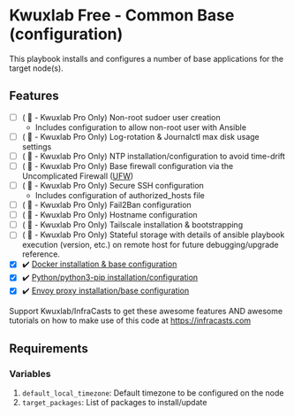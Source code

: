 # Kwuxlab Free - Common Base (configuration)

This playbook installs and configures a number of base applications
for the target node(s).

## Features

- [ ] ( :no_entry_sign: - Kwuxlab Pro Only) Non-root sudoer user creation
  - Includes configuration to allow non-root user with Ansible
- [ ] ( :no_entry_sign: - Kwuxlab Pro Only) Log-rotation & Journalctl max disk usage settings
- [ ] ( :no_entry_sign: - Kwuxlab Pro Only) NTP installation/configuration to avoid time-drift
- [ ] ( :no_entry_sign: - Kwuxlab Pro Only) Base firewall configuration via the Uncomplicated Firewall ([UFW](https://wiki.ubuntu.com/UncomplicatedFirewall))
- [ ] ( :no_entry_sign: - Kwuxlab Pro Only) Secure SSH configuration
  - Includes configuration of authorized_hosts file
- [ ] ( :no_entry_sign: - Kwuxlab Pro Only) Fail2Ban configuration
- [ ] ( :no_entry_sign: - Kwuxlab Pro Only) Hostname configuration
- [ ] ( :no_entry_sign: - Kwuxlab Pro Only) Tailscale installation & bootstrapping
- [ ] ( :no_entry_sign: - Kwuxlab Pro Only) Stateful storage with details of 
 ansible playbook execution (version, etc.) on remote
 host for future debugging/upgrade reference.
- [x] :heavy_check_mark: [Docker installation & base configuration](/ansible/playbooks/kwuxlab_free_common_base)
- [x] :heavy_check_mark: [Python/python3-pip installation/configuration](/ansible/playbooks/kwuxlab_free_common_base)
- [x] :heavy_check_mark: [Envoy proxy installation/base configuration](/ansible/playbooks/kwuxlab_free_common_base)

Support Kwuxlab/InfraCasts to get these awesome features AND awesome tutorials
on how to make use of this code at https://infracasts.com

## Requirements

### Variables

1. `default_local_timezone`: Default timezone to be configured on the node
2. `target_packages`: List of packages to install/update
